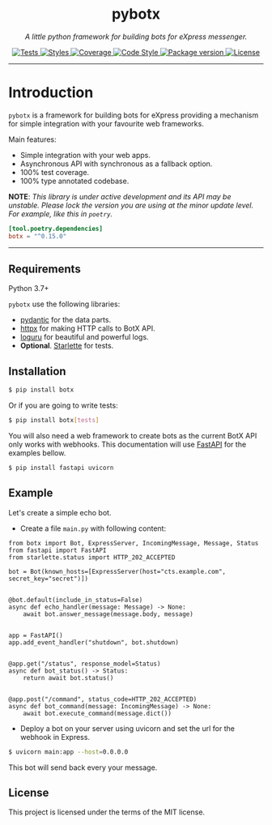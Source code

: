 <h1 align="center">pybotx</h1>
<p align="center">
    <em>A little python framework for building bots for eXpress messenger.</em>
</p>
<p align="center">
    <a href=https://github.com/ExpressApp/pybotx>
        <img src=https://github.com/ExpressApp/pybotx/workflows/Tests/badge.svg alt="Tests" />
    </a>
    <a href=https://github.com/ExpressApp/pybotx>
        <img src=https://github.com/ExpressApp/pybotx/workflows/Styles/badge.svg alt="Styles" />
    </a>
    <a href="https://codecov.io/gh/ExpressApp/pybotx">
        <img src="https://codecov.io/gh/ExpressApp/pybotx/branch/master/graph/badge.svg" alt="Coverage" />
    </a>
    <a href="https://github.com/ambv/black">
        <img src="https://img.shields.io/badge/code%20style-black-000000.svg" alt="Code Style" />
    </a>
    <a href="https://pypi.org/project/botx/">
        <img src="https://badge.fury.io/py/botx.svg" alt="Package version" />
    </a>
    <a href="https://github.com/ExpressApp/pybotx/blob/master/LICENSE">
        <img src="https://img.shields.io/github/license/Naereen/StrapDown.js.svg" alt="License" />
    </a>
</p>


---

# Introduction

`pybotx` is a framework for building bots for eXpress providing a mechanism for simple
integration with your favourite web frameworks.

Main features:

 * Simple integration with your web apps.
 * Asynchronous API with synchronous as a fallback option.
 * 100% test coverage.
 * 100% type annotated codebase.


**NOTE**: *This library is under active development and its API may be unstable. Please lock the version you are using at the minor update level. For example, like this in `poetry`.*

```toml
[tool.poetry.dependencies]
botx = "^0.15.0"
```

---

## Requirements

Python 3.7+

`pybotx` use the following libraries:

* <a href="https://github.com/samuelcolvin/pydantic" target="_blank">pydantic</a> for the data parts.
* <a href="https://github.com/encode/httpx" target="_blank">httpx</a> for making HTTP calls to BotX API.
* <a href="https://github.com/Delgan/loguru" target="_blank">loguru</a> for beautiful and powerful logs.
* **Optional**. <a href="https://github.com/encode/starlette" target="_blank">Starlette</a> for tests.

## Installation
```bash
$ pip install botx
```

Or if you are going to write tests:

```bash
$ pip install botx[tests]
```

You will also need a web framework to create bots as the current BotX API only works with webhooks.
This documentation will use <a href="https://github.com/tiangolo/fastapi" target="_blank">FastAPI</a> for the examples bellow.
```bash
$ pip install fastapi uvicorn
```

## Example

Let's create a simple echo bot.

* Create a file `main.py` with following content:
```python3
from botx import Bot, ExpressServer, IncomingMessage, Message, Status
from fastapi import FastAPI
from starlette.status import HTTP_202_ACCEPTED

bot = Bot(known_hosts=[ExpressServer(host="cts.example.com", secret_key="secret")])


@bot.default(include_in_status=False)
async def echo_handler(message: Message) -> None:
    await bot.answer_message(message.body, message)


app = FastAPI()
app.add_event_handler("shutdown", bot.shutdown)


@app.get("/status", response_model=Status)
async def bot_status() -> Status:
    return await bot.status()


@app.post("/command", status_code=HTTP_202_ACCEPTED)
async def bot_command(message: IncomingMessage) -> None:
    await bot.execute_command(message.dict())
```

* Deploy a bot on your server using uvicorn and set the url for the webhook in Express.
```bash
$ uvicorn main:app --host=0.0.0.0
```

This bot will send back every your message.

## License

This project is licensed under the terms of the MIT license.
